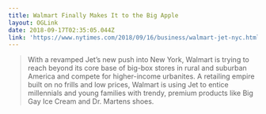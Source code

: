 ```yaml
---
title: Walmart Finally Makes It to the Big Apple
layout: OGLink
date: 2018-09-17T02:35:05.044Z
link: 'https://www.nytimes.com/2018/09/16/business/walmart-jet-nyc.html'
---
```

> With a revamped Jet’s new push into New York, Walmart is trying to reach beyond its core base of big-box stores in rural and suburban America and compete for higher-income urbanites. A retailing empire built on no frills and low prices, Walmart is using Jet to entice millennials and young families with trendy, premium products like Big Gay Ice Cream and Dr. Martens shoes.
